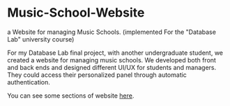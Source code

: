 # Music-School-Website
a Website for managing Music Schools. (implemented For the "Database Lab" university course)

For my Database Lab final project, with another undergraduate student, we created a website for managing music schools. We developed both front and back ends and designed different UI/UX for students and managers. They could access their personalized panel through automatic authentication. 

You can see some sections of website [here](https://github.com/hamedkharazmi/Music-School-Website/blob/master/Images/README.md).
